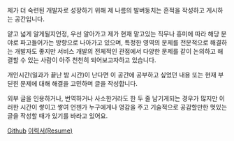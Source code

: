 제가 더 숙련된 개발자로 성장하기 위해 제 나름의 발버둥치는 흔적을 작성하고 게시하는 공간입니다.

얕고 넓게 알게될지언정, 우선 알아가고 제가 현재 맡고있는 직무나 흥미에 따라 해당 분야로 파고들어가는 방향으로 나아가고 있으며, 특정한 영역의 문제를 전문적으로 해결하는 개발자도 좋지만 서비스 개발의 전체적인 관점에서 다양한 문제를 같이 논의하고 해결할 수 있는 사람이 아주 천천히 되어보고자하고 있습니다.

개인시간(일과가 끝난 밤 시간)이 난다면 이 공간에 공부하고 싶었던 내용 또는 현재 부딛힌 문제에 대해 해결을 고민하며 글을 작성합니다.

외부 글을 인용하거나, 번역하거나 사소한거라도 한 두 줄 남기게되는 경우가 많지만 이러한 시간이 쌓이고 쌓여 언젠가 누구에게나 영감을 주고 기술적으로 공감할만한 멋있는 글을 작성할 때가 있기를 바라고 있어요.

[Github](https://github.com/galaxy4276)
[이력서(Resume)](https://pine-epoxy-5c9.notion.site/fbfeafcd12c4426085e41b13f5cad08c?pvs=4)
